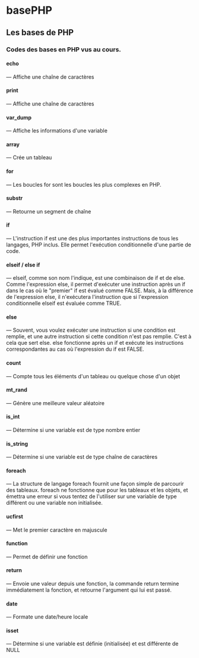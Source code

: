 # basePHP
## Les bases de PHP
### Codes des bases en PHP vus au cours.
#### echo
— Affiche une chaîne de caractères
#### print
— Affiche une chaîne de caractères
#### var_dump
— Affiche les informations d'une variable
#### array
— Crée un tableau
#### for
— Les boucles for sont les boucles les plus complexes en PHP.
#### substr
— Retourne un segment de chaîne
#### if
— L'instruction if est une des plus importantes instructions de tous les langages, PHP inclus. Elle permet l'exécution conditionnelle d'une partie de code.
#### elseif / else if
— elseif, comme son nom l'indique, est une combinaison de if et de else. Comme l'expression else, il permet d'exécuter une instruction après un if dans le cas où le "premier" if est évalué comme FALSE. Mais, à la différence de l'expression else, il n'exécutera l'instruction que si l'expression conditionnelle elseif est évaluée comme TRUE.
#### else
— Souvent, vous voulez exécuter une instruction si une condition est remplie, et une autre instruction si cette condition n'est pas remplie. C'est à cela que sert else. else fonctionne après un if et exécute les instructions correspondantes au cas où l'expression du if est FALSE.
#### count
— Compte tous les éléments d'un tableau ou quelque chose d'un objet
#### mt_rand
— Génère une meilleure valeur aléatoire
#### is_int
— Détermine si une variable est de type nombre entier
#### is_string
— Détermine si une variable est de type chaîne de caractères
#### foreach
— La structure de langage foreach fournit une façon simple de parcourir des tableaux. foreach ne fonctionne que pour les tableaux et les objets, et émettra une erreur si vous tentez de l'utiliser sur une variable de type différent ou une variable non initialisée.
#### ucfirst
— Met le premier caractère en majuscule
#### function
— Permet de définir une fonction
#### return
— Envoie une valeur depuis une fonction, la commande return termine immédiatement la fonction, et retourne l'argument qui lui est passé.
#### date
— Formate une date/heure locale
#### isset
— Détermine si une variable est définie (initialisée) et est différente de NULL
